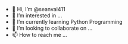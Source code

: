 - 👋 Hi, I’m @seanval411
- 👀 I’m interested in ...
- 🌱 I’m currently learning Python Programming
- 💞️ I’m looking to collaborate on ...
- 📫 How to reach me ...

<!---
seanval411/seanval411 is a ✨ special ✨ repository because its `README.md` (this file) appears on your GitHub profile.
You can click the Preview link to take a look at your changes.
--->
